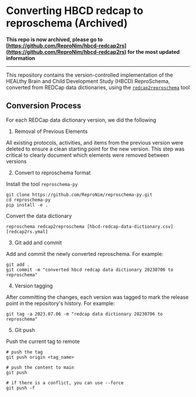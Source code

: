 # Converting HBCD redcap to reproschema (Archived)

**This repo is now archived, please go to [https://github.com/ReproNim/hbcd-redcap2rs](https://github.com/ReproNim/hbcd-redcap2rs) for the most updated information**

---

This repository contains the version-controlled implementation of the HEALthy Brain and Child Development Study (HBCD) ReproSchema, converted from REDCap data dictionaries, using the [`redcap2reproschema`](https://github.com/ReproNim/reproschema-py#redcap2reproschema-usage) tool

## Conversion Process

For each REDCap data dictionary version, we did the following

1. Removal of Previous Elements

All existing protocols, activities, and items from the previous version were deleted to ensure a clean starting point for the new version. This step was critical to clearly document which elements were removed between versions

2. Convert to reproschema format

Install the tool `reproschema-py` 
```
git clone https://github.com/ReproNim/reproschema-py.git
cd reproschema-py
pip install -e .
```
Convert the data dictionary
```
reproschema redcap2reproschema [hbcd-redcap-data-dictionary.csv] [redcap2rs.ymal]
```

3. Git add and commit

Add and commit the newly converted reproschema. For example:
```
git add .
git commit -m "converted hbcd redcap data dictionary 20230706 to reproschema"
```

4. Version tagging

After committing the changes, each version was tagged to mark the release point in the repository's history. For example:
```
git tag -a 2023.07.06 -m "redcap data dictionary 20230706 to reproschema"
```

5. Git push

Push the current tag to remote
```
# push the tag
git push origin <tag_name>

# push the content to main
git push 

# if there is a conflict, you can use --force
git push -f
```

